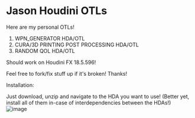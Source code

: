 # Jason Houdini OTLs
 
Here are my personal OTLs!

1. WPN_GENERATOR HDA/OTL
2. CURA/3D PRINTING POST PROCESSING HDA/OTL
3. RANDOM QOL HDA/OTL

Should work on Houdini FX 18.5.596!

Feel free to fork/fix stuff up if it's broken! Thanks!

Installation:

Just download, unzip and navigate to the HDA you want to use! (Better yet, install all of them in-case of interdependencies between the HDAs!)
![image](https://user-images.githubusercontent.com/59757164/171491479-dd9b7557-c7dd-4e5f-86a7-826c0e4299bb.png)
